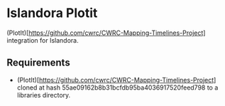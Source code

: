 # Islandora Plotit

(PlotIt)[https://github.com/cwrc/CWRC-Mapping-Timelines-Project] integration for Islandora.

## Requirements

* (PlotIt)[https://github.com/cwrc/CWRC-Mapping-Timelines-Project] cloned at hash 55ae09162b8b31bcfdb95ba4036917520feed798 to a libraries directory.
